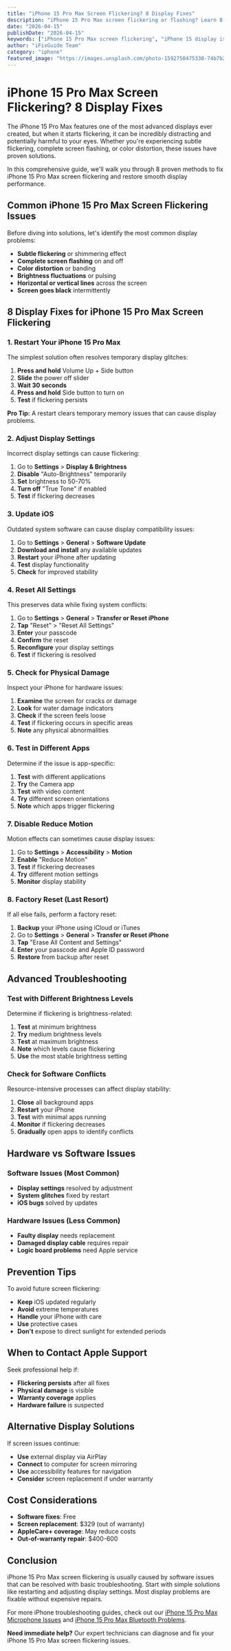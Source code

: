```yaml
---
title: "iPhone 15 Pro Max Screen Flickering? 8 Display Fixes"
description: "iPhone 15 Pro Max screen flickering or flashing? Learn 8 proven solutions to fix display issues and restore smooth screen performance."
date: "2026-04-15"
publishDate: "2026-04-15"
keywords: ["iPhone 15 Pro Max screen flickering", "iPhone 15 display issues", "iPhone screen flashing", "iPhone 15 Pro Max screen fix", "iPhone display problems"]
author: "iFixGuide Team"
category: "iphone"
featured_image: "https://images.unsplash.com/photo-1592750475338-74b7b21085ab?w=1200&q=80"
---
```


# iPhone 15 Pro Max Screen Flickering? 8 Display Fixes

The iPhone 15 Pro Max features one of the most advanced displays ever created, but when it starts flickering, it can be incredibly distracting and potentially harmful to your eyes. Whether you're experiencing subtle flickering, complete screen flashing, or color distortion, these issues have proven solutions.

In this comprehensive guide, we'll walk you through 8 proven methods to fix iPhone 15 Pro Max screen flickering and restore smooth display performance.

## Common iPhone 15 Pro Max Screen Flickering Issues

Before diving into solutions, let's identify the most common display problems:

- **Subtle flickering** or shimmering effect
- **Complete screen flashing** on and off
- **Color distortion** or banding
- **Brightness fluctuations** or pulsing
- **Horizontal or vertical lines** across the screen
- **Screen goes black** intermittently

## 8 Display Fixes for iPhone 15 Pro Max Screen Flickering

### 1. Restart Your iPhone 15 Pro Max

The simplest solution often resolves temporary display glitches:

1. **Press and hold** Volume Up + Side button
2. **Slide** the power off slider
3. **Wait 30 seconds**
4. **Press and hold** Side button to turn on
5. **Test** if flickering persists

**Pro Tip:** A restart clears temporary memory issues that can cause display problems.

### 2. Adjust Display Settings

Incorrect display settings can cause flickering:

1. Go to **Settings** > **Display & Brightness**
2. **Disable** "Auto-Brightness" temporarily
3. **Set** brightness to 50-70%
4. **Turn off** "True Tone" if enabled
5. **Test** if flickering decreases

### 3. Update iOS

Outdated system software can cause display compatibility issues:

1. Go to **Settings** > **General** > **Software Update**
2. **Download and install** any available updates
3. **Restart** your iPhone after updating
4. **Test** display functionality
5. **Check** for improved stability

### 4. Reset All Settings

This preserves data while fixing system conflicts:

1. Go to **Settings** > **General** > **Transfer or Reset iPhone**
2. **Tap** "Reset" > "Reset All Settings"
3. **Enter** your passcode
4. **Confirm** the reset
5. **Reconfigure** your display settings
6. **Test** if flickering is resolved

### 5. Check for Physical Damage

Inspect your iPhone for hardware issues:

1. **Examine** the screen for cracks or damage
2. **Look** for water damage indicators
3. **Check** if the screen feels loose
4. **Test** if flickering occurs in specific areas
5. **Note** any physical abnormalities

### 6. Test in Different Apps

Determine if the issue is app-specific:

1. **Test** with different applications
2. **Try** the Camera app
3. **Test** with video content
4. **Try** different screen orientations
5. **Note** which apps trigger flickering

### 7. Disable Reduce Motion

Motion effects can sometimes cause display issues:

1. Go to **Settings** > **Accessibility** > **Motion**
2. **Enable** "Reduce Motion"
3. **Test** if flickering decreases
4. **Try** different motion settings
5. **Monitor** display stability

### 8. Factory Reset (Last Resort)

If all else fails, perform a factory reset:

1. **Backup** your iPhone using iCloud or iTunes
2. Go to **Settings** > **General** > **Transfer or Reset iPhone**
3. **Tap** "Erase All Content and Settings"
4. **Enter** your passcode and Apple ID password
5. **Restore** from backup after reset

## Advanced Troubleshooting

### Test with Different Brightness Levels

Determine if flickering is brightness-related:

1. **Test** at minimum brightness
2. **Try** medium brightness levels
3. **Test** at maximum brightness
4. **Note** which levels cause flickering
5. **Use** the most stable brightness setting

### Check for Software Conflicts

Resource-intensive processes can affect display stability:

1. **Close** all background apps
2. **Restart** your iPhone
3. **Test** with minimal apps running
4. **Monitor** if flickering decreases
5. **Gradually** open apps to identify conflicts

## Hardware vs Software Issues

### Software Issues (Most Common)
- **Display settings** resolved by adjustment
- **System glitches** fixed by restart
- **iOS bugs** solved by updates

### Hardware Issues (Less Common)
- **Faulty display** needs replacement
- **Damaged display cable** requires repair
- **Logic board problems** need Apple service

## Prevention Tips

To avoid future screen flickering:

- **Keep** iOS updated regularly
- **Avoid** extreme temperatures
- **Handle** your iPhone with care
- **Use** protective cases
- **Don't** expose to direct sunlight for extended periods

## When to Contact Apple Support

Seek professional help if:

- **Flickering persists** after all fixes
- **Physical damage** is visible
- **Warranty coverage** applies
- **Hardware failure** is suspected

## Alternative Display Solutions

If screen issues continue:

- **Use** external display via AirPlay
- **Connect** to computer for screen mirroring
- **Use** accessibility features for navigation
- **Consider** screen replacement if under warranty

## Cost Considerations

- **Software fixes**: Free
- **Screen replacement**: $329 (out of warranty)
- **AppleCare+ coverage**: May reduce costs
- **Out-of-warranty repair**: $400-600

## Conclusion

iPhone 15 Pro Max screen flickering is usually caused by software issues that can be resolved with basic troubleshooting. Start with simple solutions like restarting and adjusting display settings. Most display problems are fixable without expensive repairs.

For more iPhone troubleshooting guides, check out our [iPhone 15 Pro Max Microphone Issues](/troubleshooting/iphone/iphone-15-pro-max-microphone-not-working) and [iPhone 15 Pro Max Bluetooth Problems](/troubleshooting/iphone/iphone-15-pro-max-bluetooth-not-working).

**Need immediate help?** Our expert technicians can diagnose and fix your iPhone 15 Pro Max screen flickering issues.

